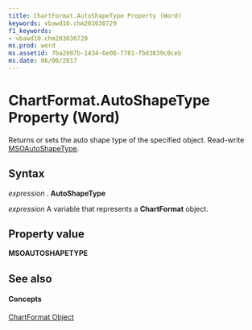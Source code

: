 ```yaml
---
title: ChartFormat.AutoShapeType Property (Word)
keywords: vbawd10.chm203030729
f1_keywords:
- vbawd10.chm203030729
ms.prod: word
ms.assetid: 7ba2087b-1434-6e08-7781-fbd3839c0ceb
ms.date: 06/08/2017
---
```



# ChartFormat.AutoShapeType Property (Word)

Returns or sets the auto shape type of the specified object. Read-write [MSOAutoShapeType](http://msdn.microsoft.com/library/7e6fe414-2b25-56d7-a678-b6e718329118%28Office.15%29.aspx).


## Syntax

 _expression_ . **AutoShapeType**

 _expression_ A variable that represents a **ChartFormat** object.


## Property value

 **MSOAUTOSHAPETYPE**


## See also


#### Concepts


[ChartFormat Object](chartformat-object-word.md)

